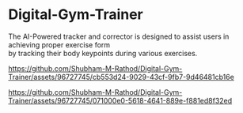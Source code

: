 # Digital-Gym-Trainer

The AI-Powered tracker and corrector is designed to assist users in achieving proper exercise form \
by tracking their body keypoints during various exercises.


https://github.com/Shubham-M-Rathod/Digital-Gym-Trainer/assets/96727745/cb553d24-9029-43cf-9fb7-9d46481cb16e


https://github.com/Shubham-M-Rathod/Digital-Gym-Trainer/assets/96727745/071000e0-5618-4641-889e-f881ed8f32ed


